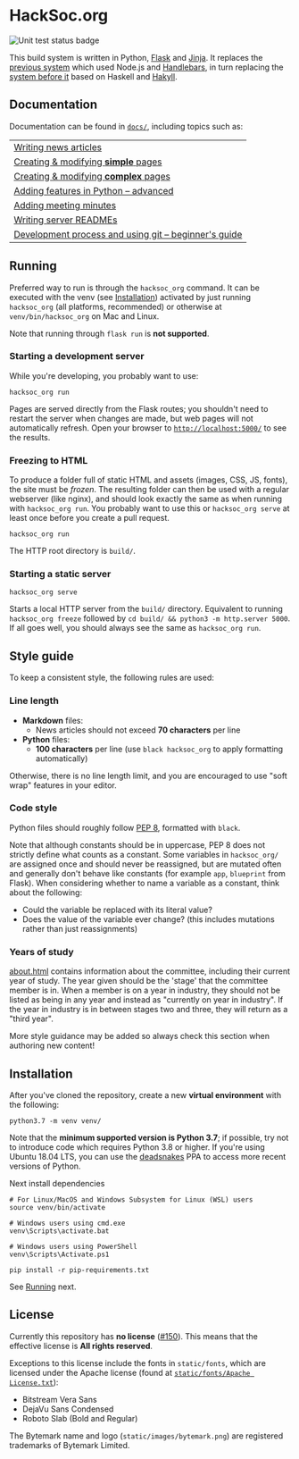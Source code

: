 HackSoc.org
===

![Unit test status badge](https://github.com/hacksoc/hacksoc.org/actions/workflows/unittest.yaml/badge.svg)

This build system is written in Python, [Flask](https://flask.palletsprojects.com/en/2.0.x/) and [Jinja](https://jinja.palletsprojects.com/en/3.0.x/). It replaces the [previous system][tag-previous] which used Node.js and [Handlebars](https://handlebarsjs.com/), in turn replacing the [system before it][tag-hackyll] based on Haskell and [Hakyll](https://jaspervdj.be/hakyll/).

## Documentation
Documentation can be found in [`docs/`](docs/), including topics such as:

|                                                                                           |
|-------------------------------------------------------------------------------------------|
| [Writing news articles](docs/writing_articles.md)                                         |
| [Creating &amp; modifying **simple** pages](docs/creating_modifying_simple_pages.md)      |
| [Creating &amp; modifying **complex** pages](docs/creating_modifying_complex_pages.md)    |
| [Adding features in Python &ndash; advanced](docs/adding_features_python.md)              |
| [Adding meeting minutes](docs/minutes.md)                                                 |
| [Writing server READMEs](docs/servers.md)                                                 |
| [Development process and using git &ndash; beginner's guide](docs/development_and_git.md) |

## Running
Preferred way to run is through the `hacksoc_org` command. It can be executed with the venv (see [Installation](#installation)) activated by just running `hacksoc_org` (all platforms, recommended) or otherwise at `venv/bin/hacksoc_org` on Mac and Linux.

Note that running through `flask run` is **not supported**.

### Starting a development server
While you're developing, you probably want to use:
```
hacksoc_org run
```
Pages are served directly from the Flask routes; you shouldn't need to restart the server when changes are made, but web pages will not automatically refresh. Open your browser to [`http://localhost:5000/`](http://localhost:5000/) to see the results.

### Freezing to HTML
To produce a folder full of static HTML and assets (images, CSS, JS, fonts), the site must be *frozen*. The resulting folder can then be used with a regular webserver (like nginx), and should look exactly the same as when running with `hacksoc_org run`. You probably want to use this or `hacksoc_org serve` at least once before you create a pull request.
```
hacksoc_org run
```
The HTTP root directory is `build/`.

### Starting a static server
```
hacksoc_org serve
```
Starts a local HTTP server from the `build/` directory. Equivalent to running `hacksoc_org freeze` followed by `cd build/ && python3 -m http.server 5000`. If all goes well, you should always see the same as `hacksoc_org run`.

## Style guide
To keep a consistent style, the following rules are used:

### Line length
 - **Markdown** files:
   - News articles should not exceed **70 characters** per line
 - **Python** files:
   - **100 characters** per line (use `black hacksoc_org` to apply formatting automatically)

Otherwise, there is no line length limit, and you are encouraged to use "soft wrap" features in your editor.

### Code style
Python files should roughly follow [PEP 8](https://www.python.org/dev/peps/pep-0008/), formatted with `black`. 

Note that although constants should be in uppercase, PEP 8 does not strictly define what counts as a constant. Some variables in `hacksoc_org/` are assigned once and should never be reassigned, but are mutated often and generally don't behave like constants (for example `app`, `blueprint` from Flask). When considering whether to name a variable as a constant, think about the following:
 - Could the variable be replaced with its literal value?
 - Does the value of the variable ever change? (this includes mutations rather than just reassignments)
### Years of study
[about.html](templates/content/about.html.jinja2) contains information about the committee, including their current year of study. The year given should be the 'stage' that the committee member is in. When a member is on a year in industry, they should not be listed as being in any year and instead as "currently on year in industry". If the year in industry is in between stages two and three, they will return as a "third year".

More style guidance may be added so always check this section when authoring new content!

## Installation

After you've cloned the repository, create a new **virtual environment** with the following:
```
python3.7 -m venv venv/
```
Note that the **minimum supported version is Python 3.7**; if possible, try not to introduce code which requires Python 3.8 or higher. If you're using Ubuntu 18.04 LTS, you can use the [deadsnakes](https://launchpad.net/~deadsnakes/+archive/ubuntu/ppa) PPA to access more recent versions of Python.

Next install dependencies
```
# For Linux/MacOS and Windows Subsystem for Linux (WSL) users
source venv/bin/activate

# Windows users using cmd.exe
venv\Scripts\activate.bat

# Windows users using PowerShell
venv\Scripts\Activate.ps1

pip install -r pip-requirements.txt
```

See [Running](#running) next.

## License
Currently this repository has **no license** ([#150](https://github.com/HackSoc/hacksoc.org/issues/150)). This means that the effective license is **All rights reserved**. 

Exceptions to this license include the fonts in `static/fonts`, which are licensed under the Apache license (found at [`static/fonts/Apache License.txt`](static/fonts/Apache%20License.txt)):
 - Bitstream Vera Sans
 - DejaVu Sans Condensed
 - Roboto Slab (Bold and Regular)

The Bytemark name and logo (`static/images/bytemark.png`) are registered trademarks of Bytemark Limited.

[tag-previous]: https://github.com/HackSoc/hacksoc.org/tree/08694ad0fd706c4ff4580303a97031452d73772d
[tag-hackyll]: https://github.com/HackSoc/hacksoc.org/tree/hakyll-last
